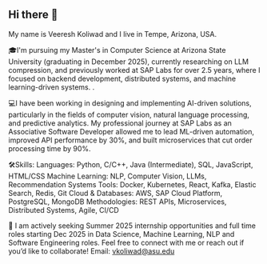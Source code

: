 ## Hi there 👋

My name is Veeresh Koliwad and I live in Tempe, Arizona, USA.

🎓I'm pursuing my Master's in Computer Science at Arizona State University (graduating in December 2025), currently researching on LLM compression, and previously worked at SAP Labs for over 2.5 years, where I focused on backend development, distributed systems, and machine learning-driven systems.
.

💻I have been working in designing and implementing AI-driven solutions, particularly in the fields of computer vision, natural language processing, and predictive analytics. My professional journey at SAP Labs as an Associative Software Developer allowed me to lead ML-driven automation, improved API performance by 30%, and built microservices that cut order processing time by 90%.

🛠️Skills: 
 Languages: Python, C/C++, Java (Intermediate), SQL, JavaScript, HTML/CSS 
 Machine Learning: NLP, Computer Vision, LLMs, Recommendation Systems 
 Tools: Docker, Kubernetes, React, Kafka, Elastic Search, Redis, Git 
 Cloud & Databases: AWS, SAP Cloud Platform, PostgreSQL, MongoDB 
 Methodologies: REST APIs, Microservices, Distributed Systems, Agile, CI/CD 

🚀 I am actively seeking Summer 2025 internship opportunities and full time roles starting Dec 2025 in Data Science, Machine Learning, NLP and Software Engineering roles. Feel free to connect with me or reach out if you’d like to collaborate! Email: vkoliwad@asu.edu
